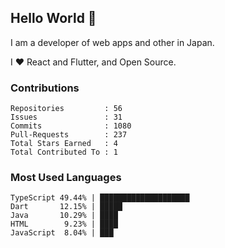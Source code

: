 ## Hello World 👋

I am a developer of web apps and other in Japan.

I ❤️ React and Flutter, and Open Source.

### Contributions

<!-- contributions start -->

    Repositories         : 56
    Issues               : 31
    Commits              : 1080
    Pull-Requests        : 237
    Total Stars Earned   : 4
    Total Contributed To : 1

<!-- contributions end -->

### Most Used Languages

<!-- most-used-languages start -->

    TypeScript 49.44% | ████████████████████
    Dart       12.15% | █████
    Java       10.29% | ████
    HTML        9.23% | ████
    JavaScript  8.04% | ███

<!-- most-used-languages end -->
